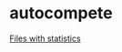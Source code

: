 # autocompete

[Files with statistics](https://drive.google.com/file/d/11-vNkNBKTWg8vP3PSiTIyokKxYRAOei9/view?usp=sharing)
